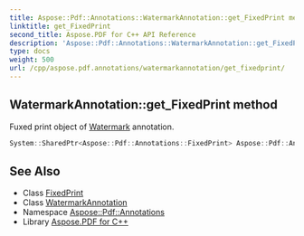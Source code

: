 ```yaml
---
title: Aspose::Pdf::Annotations::WatermarkAnnotation::get_FixedPrint method
linktitle: get_FixedPrint
second_title: Aspose.PDF for C++ API Reference
description: 'Aspose::Pdf::Annotations::WatermarkAnnotation::get_FixedPrint method. Fuxed print object of Watermark annotation in C++.'
type: docs
weight: 500
url: /cpp/aspose.pdf.annotations/watermarkannotation/get_fixedprint/
---
```

## WatermarkAnnotation::get_FixedPrint method


Fuxed print object of [Watermark](../../../aspose.pdf/watermark/) annotation.

```cpp
System::SharedPtr<Aspose::Pdf::Annotations::FixedPrint> Aspose::Pdf::Annotations::WatermarkAnnotation::get_FixedPrint()
```

## See Also

* Class [FixedPrint](../../fixedprint/)
* Class [WatermarkAnnotation](../)
* Namespace [Aspose::Pdf::Annotations](../../)
* Library [Aspose.PDF for C++](../../../)
